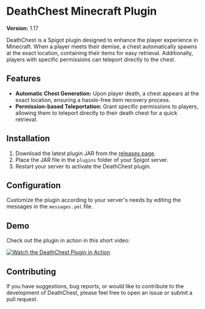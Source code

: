 # DeathChest Minecraft Plugin

**Version:** 1.17

DeathChest is a Spigot plugin designed to enhance the player experience in Minecraft. When a player meets their demise, a chest automatically spawns at the exact location, containing their items for easy retrieval. Additionally, players with specific permissions can teleport directly to the chest.

## Features

- **Automatic Chest Generation:** Upon player death, a chest appears at the exact location, ensuring a hassle-free item recovery process.
- **Permission-based Teleportation:** Grant specific permissions to players, allowing them to teleport directly to their death chest for a quick retrieval.

## Installation

1. Download the latest plugin JAR from the [releases page](https://github.com/PancakeTaste/DeathChest/releases).
2. Place the JAR file in the `plugins` folder of your Spigot server.
3. Restart your server to activate the DeathChest plugin.

## Configuration

Customize the plugin according to your server's needs by editing the messages in the `messages.yml` file.

## Demo

Check out the plugin in action in this short video:

[![Watch the DeathChest Plugin in Action](https://img.youtube.com/vi/VThV7WZ8rD8/0.jpg)](https://www.youtube.com/watch?v=VThV7WZ8rD8)

## Contributing

If you have suggestions, bug reports, or would like to contribute to the development of DeathChest, please feel free to open an issue or submit a pull request.
